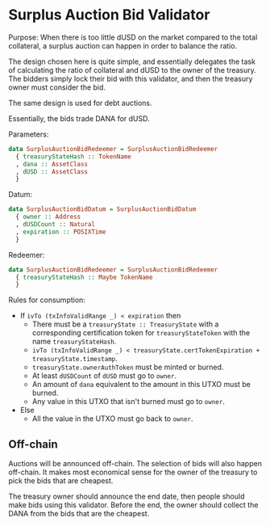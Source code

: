 # Surplus Auction Bid Validator

Purpose:
When there is too little dUSD on the market compared to the total collateral,
a surplus auction can happen in order to balance the ratio.

The design chosen here is quite simple, and essentially delegates the task
of calculating the ratio of collateral and dUSD to the owner of the treasury.
The bidders simply lock their bid with this validator, and then the treasury
owner must consider the bid.

The same design is used for debt auctions.

Essentially, the bids trade DANA for dUSD.

Parameters:
```haskell
data SurplusAuctionBidRedeemer = SurplusAuctionBidRedeemer
  { treasuryStateHash :: TokenName
  , dana :: AssetClass
  , dUSD :: AssetClass
  }
```


Datum:
```haskell
data SurplusAuctionBidDatum = SurplusAuctionBidDatum
  { owner :: Address
  , dUSDCount :: Natural
  , expiration :: POSIXTime
  }
```

Redeemer:
```haskell
data SurplusAuctionBidRedeemer = SurplusAuctionBidRedeemer
  { treasuryStateHash :: Maybe TokenName
  }
```

Rules for consumption:
- If `ivTo (txInfoValidRange _) < expiration` then
  + There must be a `treasuryState :: TreasuryState` with a corresponding certification
  token for `treasuryStateToken` with the name `treasuryStateHash`.
  + `ivTo (txInfoValidRange _) < treasuryState.certTokenExpiration + treasuryState.timestamp`.
  + `treasuryState.ownerAuthToken` must be minted or burned.
  + At least `dUSDCount` of `dUSD` must go to `owner`.
  + An amount of `dana` equivalent to the amount in this UTXO must be burned.
  + Any value in this UTXO that isn't burned must go to `owner`.
- Else
  + All the value in the UTXO must go back to `owner`.

## Off-chain

Auctions will be announced off-chain.
The selection of bids will also happen off-chain.
It makes most economical sense for the owner of the treasury
to pick the bids that are cheapest.

The treasury owner should announce the end date, then people
should make bids using this validator. Before the end, the owner
should collect the DANA from the bids that are the cheapest.
